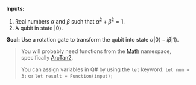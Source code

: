 **Inputs:**

1. Real numbers $\alpha$ and $\beta$ such that $\alpha^2 + \beta^2 = 1$.
2. A qubit in state $|0\rangle$.

**Goal:** Use a rotation gate to transform the qubit into state $\alpha|0\rangle -i\beta|1\rangle$.

> You will probably need functions from the <a href="https://docs.microsoft.com/qsharp/api/qsharp-lang/microsoft.quantum.math" target="_blank">Math</a> namespace, specifically <a href="https://docs.microsoft.com/qsharp/api/qsharp/microsoft.quantum.math.arctan2" target="_blank">ArcTan2</a>.
>
> You can assign variables in Q# by using the `let` keyword: `let num = 3;` or `let result = Function(input);`
